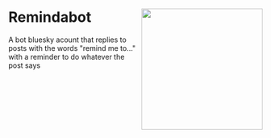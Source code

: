 # Remindabot <a href="https://russell-shean.github.io/remindabot/"><img src="https://github.com/user-attachments/assets/5cf52e79-65bc-4be3-8047-9fefaee0b177" align="right" height="240" /></a>  
A bot bluesky acount that replies to posts with the words "remind me to..." with a reminder to do whatever the post says


